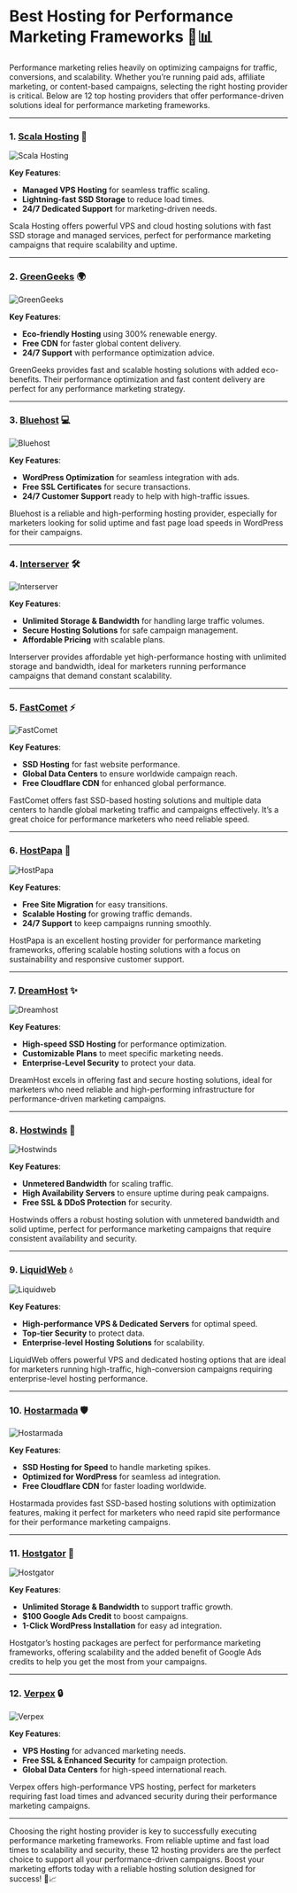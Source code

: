 # Best Hosting for Performance Marketing Frameworks 🚀📊

Performance marketing relies heavily on optimizing campaigns for traffic, conversions, and scalability. Whether you’re running paid ads, affiliate marketing, or content-based campaigns, selecting the right hosting provider is critical. Below are 12 top hosting providers that offer performance-driven solutions ideal for performance marketing frameworks.

---

### 1. [**Scala Hosting**](https://snipitx.com/scala-jy) 🌟

![Scala Hosting](https://i.imgur.com/uJ5JIK3.png "Scala Web Hosting")

**Key Features**:
- **Managed VPS Hosting** for seamless traffic scaling.
- **Lightning-fast SSD Storage** to reduce load times.
- **24/7 Dedicated Support** for marketing-driven needs.

Scala Hosting offers powerful VPS and cloud hosting solutions with fast SSD storage and managed services, perfect for performance marketing campaigns that require scalability and uptime.

---

### 2. [**GreenGeeks**](https://snipitx.com/greengeeks-jy) 🌍

![GreenGeeks](https://i.imgur.com/eEwuntu.jpg "GreenGeeks Hosting")

**Key Features**:
- **Eco-friendly Hosting** using 300% renewable energy.
- **Free CDN** for faster global content delivery.
- **24/7 Support** with performance optimization advice.

GreenGeeks provides fast and scalable hosting solutions with added eco-benefits. Their performance optimization and fast content delivery are perfect for any performance marketing strategy.

---

### 3. [**Bluehost**](https://snipitx.com/bluehost-jy) 💻

![Bluehost](https://i.imgur.com/PasFF9E.jpeg "Bluehost Hosting")

**Key Features**:
- **WordPress Optimization** for seamless integration with ads.
- **Free SSL Certificates** for secure transactions.
- **24/7 Customer Support** ready to help with high-traffic issues.

Bluehost is a reliable and high-performing hosting provider, especially for marketers looking for solid uptime and fast page load speeds in WordPress for their campaigns.

---

### 4. [**Interserver**](https://snipitx.com/interserver-jy) 🛠️

![Interserver](https://i.imgur.com/OM5dOEW.jpeg "Interserver Hosting")

**Key Features**:
- **Unlimited Storage & Bandwidth** for handling large traffic volumes.
- **Secure Hosting Solutions** for safe campaign management.
- **Affordable Pricing** with scalable plans.

Interserver provides affordable yet high-performance hosting with unlimited storage and bandwidth, ideal for marketers running performance campaigns that demand constant scalability.

---

### 5. [**FastComet**](https://snipitx.com/fastcomet-jy) ⚡

![FastComet](https://i.imgur.com/7qgXuWp.png "FastComet Hosting")

**Key Features**:
- **SSD Hosting** for fast website performance.
- **Global Data Centers** to ensure worldwide campaign reach.
- **Free Cloudflare CDN** for enhanced global performance.

FastComet offers fast SSD-based hosting solutions and multiple data centers to handle global marketing traffic and campaigns effectively. It’s a great choice for performance marketers who need reliable speed.

---

### 6. [**HostPapa**](https://snipitx.com/hostpapa-jy) 🌱

![HostPapa](https://i.imgur.com/ouDTkvl.jpeg "HostPapa Hosting")

**Key Features**:
- **Free Site Migration** for easy transitions.
- **Scalable Hosting** for growing traffic demands.
- **24/7 Support** to keep campaigns running smoothly.

HostPapa is an excellent hosting provider for performance marketing frameworks, offering scalable hosting solutions with a focus on sustainability and responsive customer support.

---

### 7. [**DreamHost**](https://snipitx.com/dreamhost-jy) ✨

![Dreamhost](https://i.imgur.com/rXIg8ip.jpeg "Dreamhost Hosting")

**Key Features**:
- **High-speed SSD Hosting** for performance optimization.
- **Customizable Plans** to meet specific marketing needs.
- **Enterprise-Level Security** to protect your data.

DreamHost excels in offering fast and secure hosting solutions, ideal for marketers who need reliable and high-performing infrastructure for performance-driven marketing campaigns.

---

### 8. [**Hostwinds**](https://snipitx.com/hostwinds-jy) 💨

![Hostwinds](https://i.imgur.com/53aSNXx.jpeg "Hostwinds Hosting")

**Key Features**:
- **Unmetered Bandwidth** for scaling traffic.
- **High Availability Servers** to ensure uptime during peak campaigns.
- **Free SSL & DDoS Protection** for security.

Hostwinds offers a robust hosting solution with unmetered bandwidth and solid uptime, perfect for performance marketing campaigns that require consistent availability and security.

---

### 9. [**LiquidWeb**](https://snipitx.com/liquidweb-jy) 💧

![Liquidweb](https://i.imgur.com/4IvT9SC.jpeg "Liquidweb Hosting")

**Key Features**:
- **High-performance VPS & Dedicated Servers** for optimal speed.
- **Top-tier Security** to protect data.
- **Enterprise-level Hosting Solutions** for scalability.

LiquidWeb offers powerful VPS and dedicated hosting options that are ideal for marketers running high-traffic, high-conversion campaigns requiring enterprise-level hosting performance.

---

### 10. [**Hostarmada**](https://snipitx.com/hostarmada-jy) 🛡️

![Hostarmada](https://i.imgur.com/KFbdf3o.jpeg "Hostarmada Hosting")

**Key Features**:
- **SSD Hosting for Speed** to handle marketing spikes.
- **Optimized for WordPress** for seamless ad integration.
- **Free Cloudflare CDN** for faster loading worldwide.

Hostarmada provides fast SSD-based hosting solutions with optimization features, making it perfect for marketers who need rapid site performance for their performance marketing campaigns.

---

### 11. [**Hostgator**](https://snipitx.com/hostgator-jy) 🐊

![Hostgator](https://i.imgur.com/BcVkH57.jpeg "Hostgator Hosting")

**Key Features**:
- **Unlimited Storage & Bandwidth** to support traffic growth.
- **$100 Google Ads Credit** to boost campaigns.
- **1-Click WordPress Installation** for easy ad integration.

Hostgator’s hosting packages are perfect for performance marketing frameworks, offering scalability and the added benefit of Google Ads credits to help you get the most from your campaigns.

---

### 12. [**Verpex**](https://snipitx.com/verpex-jy) 🔒

![Verpex](https://i.imgur.com/6x5LhiS.jpeg "Verpex Hosting")

**Key Features**:
- **VPS Hosting** for advanced marketing needs.
- **Free SSL & Enhanced Security** for campaign protection.
- **Global Data Centers** for high-speed international reach.

Verpex offers high-performance VPS hosting, perfect for marketers requiring fast load times and advanced security during their performance marketing campaigns.

---

Choosing the right hosting provider is key to successfully executing performance marketing frameworks. From reliable uptime and fast load times to scalability and security, these 12 hosting providers are the perfect choice to support all your performance-driven campaigns. Boost your marketing efforts today with a reliable hosting solution designed for success! 🚀📈
